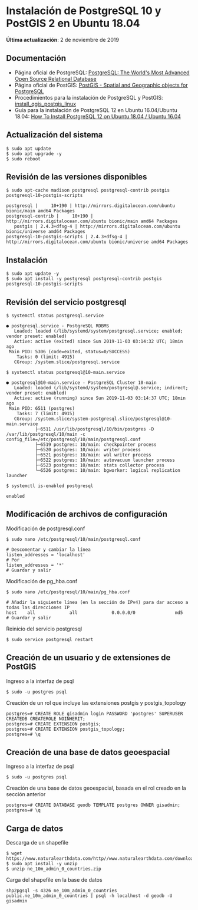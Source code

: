 # Instalación de PostgreSQL 10 y PostGIS 2 en Ubuntu 18.04
**Última actualización**: 2 de noviembre de 2019

## Documentación
* Página oficial de PostgreSQL: [PostgreSQL: The World's Most Advanced Open Source Relational Database](https://www.postgresql.org/)
* Página oficial de PostGIS: [PostGIS - Spatial and Geographic objects for PostgreSQL](https://postgis.net/)
* Procedimientos para la instalación de PostgreSQL y PostGIS: [install_qgis_postgis_linux](https://github.com/qgises/install_qgis_postgis_linux/blob/master/Install_QGIS_POSTGIS.sh)
* Guía para la instalación de PostgreSQL 12 en Ubuntu 16.04/Ubuntu 18.04: [How To Install PostgreSQL 12 on Ubuntu 18.04 / Ubuntu 16.04](https://computingforgeeks.com/install-postgresql-12-on-ubuntu/)

## Actualización del sistema
```terminal
$ sudo apt update
$ sudo apt upgrade -y
$ sudo reboot
```

## Revisión de las versiones disponibles
```terminal
$ sudo apt-cache madison postgresql postgresql-contrib postgis postgresql-10-postgis-scripts
```
```terminal
postgresql |     10+190 | http://mirrors.digitalocean.com/ubuntu bionic/main amd64 Packages
postgresql-contrib |     10+190 | http://mirrors.digitalocean.com/ubuntu bionic/main amd64 Packages
   postgis | 2.4.3+dfsg-4 | http://mirrors.digitalocean.com/ubuntu bionic/universe amd64 Packages
postgresql-10-postgis-scripts | 2.4.3+dfsg-4 | http://mirrors.digitalocean.com/ubuntu bionic/universe amd64 Packages
```

## Instalación
```terminal
$ sudo apt update -y
$ sudo apt install -y postgresql postgresql-contrib postgis postgresql-10-postgis-scripts
```

## Revisión del servicio postgresql
```terminal
$ systemctl status postgresql.service
```
```terminal
● postgresql.service - PostgreSQL RDBMS
   Loaded: loaded (/lib/systemd/system/postgresql.service; enabled; vendor preset: enabled)
   Active: active (exited) since Sun 2019-11-03 03:14:32 UTC; 18min ago
 Main PID: 5306 (code=exited, status=0/SUCCESS)
    Tasks: 0 (limit: 4915)
   CGroup: /system.slice/postgresql.service
```

```terminal
$ systemctl status postgresql@10-main.service
```
```terminal
● postgresql@10-main.service - PostgreSQL Cluster 10-main
   Loaded: loaded (/lib/systemd/system/postgresql@.service; indirect; vendor preset: enabled)
   Active: active (running) since Sun 2019-11-03 03:14:37 UTC; 18min ago
 Main PID: 6511 (postgres)
    Tasks: 7 (limit: 4915)
   CGroup: /system.slice/system-postgresql.slice/postgresql@10-main.service
           ├─6511 /usr/lib/postgresql/10/bin/postgres -D /var/lib/postgresql/10/main -c config_file=/etc/postgresql/10/main/postgresql.conf
           ├─6519 postgres: 10/main: checkpointer process
           ├─6520 postgres: 10/main: writer process
           ├─6521 postgres: 10/main: wal writer process
           ├─6522 postgres: 10/main: autovacuum launcher process
           ├─6523 postgres: 10/main: stats collector process
           └─6526 postgres: 10/main: bgworker: logical replication launcher
```

```terminal
$ systemctl is-enabled postgresql
```
```terminal
enabled
```

## Modificación de archivos de configuración
Modificación de postgresql.conf
```terminal
$ sudo nano /etc/postgresql/10/main/postgresql.conf
```
```terminal
# Descomentar y cambiar la línea
listen_addresses = 'localhost'
# Por
listen_addresses = '*'
# Guardar y salir
```

Modificación de pg_hba.conf
```terminal
$ sudo nano /etc/postgresql/10/main/pg_hba.conf
```
```terminal
# Añadir la siguiente línea (en la sección de IPv4) para dar acceso a todas las direcciones IP
host    all             all             0.0.0.0/0               md5
# Guardar y salir
```

Reinicio del servicio postgresql
```terminal
$ sudo service postgresql restart
```

## Creación de un usuario y de extensiones de PostGIS
Ingreso a la interfaz de psql
```terminal
$ sudo -u postgres psql
```

Creación de un rol que incluye las extensiones postgis y postgis_topology
```terminal
postgres=# CREATE ROLE gisadmin login PASSWORD 'postgres' SUPERUSER CREATEDB CREATEROLE NOINHERIT;
postgres=# CREATE EXTENSION postgis;
postgres=# CREATE EXTENSION postgis_topology;
postgres=# \q
```

## Creación de una base de datos geoespacial
Ingreso a la interfaz de psql
```terminal
$ sudo -u postgres psql
```

Creación de una base de datos geoespacial, basada en el rol creado en la sección anterior
```terminal
postgres=# CREATE DATABASE geodb TEMPLATE postgres OWNER gisadmin;
postgres=# \q
```

## Carga de datos
Descarga de un shapefile
```terminal
$ wget https://www.naturalearthdata.com/http//www.naturalearthdata.com/download/10m/cultural/ne_10m_admin_0_countries.zip
$ sudo apt install -y unzip
$ unzip ne_10m_admin_0_countries.zip
```

Carga del shapefile en la base de datos
```terminal
shp2pgsql -s 4326 ne_10m_admin_0_countries public.ne_10m_admin_0_countries | psql -h localhost -d geodb -U gisadmin
```
